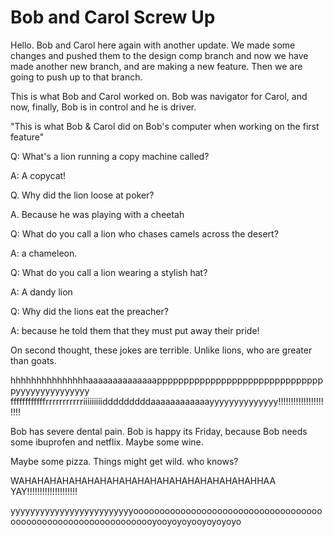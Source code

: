 # Bob and Carol Screw Up

Hello. Bob and Carol here again with another update. We made some changes and pushed them to the design comp branch and now we have made another new branch, and are making a new feature. Then we are going to push up to that branch.

This is what Bob and Carol worked on. Bob was navigator for Carol, and now, finally, Bob is in control and he is driver.


"This is what Bob & Carol did on Bob's computer when working on the first feature"

Q: What's a lion running a copy machine called?

A: A copycat!

Q. Why did the lion loose at poker?

A. Because he was playing with a cheetah

Q: What do you call a lion who chases camels across the desert?

A: a chameleon.

Q: What do you call a lion wearing a stylish hat?

A: A dandy lion

Q: Why did the lions eat the preacher?

A: because he told them that they must put away their pride!

On second thought, these jokes are terrible. Unlike lions, who are greater than goats.


hhhhhhhhhhhhhhhaaaaaaaaaaaaaappppppppppppppppppppppppppppppppyyyyyyyyyyyyyyy   ffffffffffffrrrrrrrrrrriiiiiiiiidddddddddaaaaaaaaaaaayyyyyyyyyyyyyy!!!!!!!!!!!!!!!!!!!!!!





Bob has severe dental pain. Bob is happy its Friday, because Bob needs some ibuprofen and netflix. Maybe some wine.




 Maybe some pizza. Things might get wild. who knows?




WAHAHAHAHAHAHAHAHAHAHAHAHAHAHAHAHAHAHAHHAA  YAY!!!!!!!!!!!!!!!!!!!!





yyyyyyyyyyyyyyyyyyyyyyyyyoooooooooooooooooooooooooooooooooooooooooooooooooooooooooooooooyooyoyoyooyoyoyoyo
